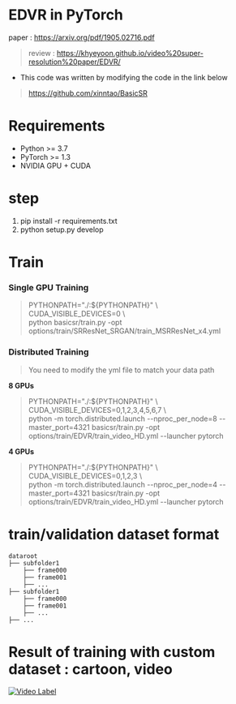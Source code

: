 # EDVR in PyTorch

paper : https://arxiv.org/pdf/1905.02716.pdf

> review : https://khyeyoon.github.io/video%20super-resolution%20paper/EDVR/

* This code was written by modifying the code in the link below

> https://github.com/xinntao/BasicSR

# Requirements

- Python >= 3.7 
- PyTorch >= 1.3
- NVIDIA GPU + CUDA

# step

1. pip install -r requirements.txt
2. python setup.py develop

# Train

### Single GPU Training

> PYTHONPATH="./:${PYTHONPATH}" \\\
> CUDA_VISIBLE_DEVICES=0 \\\
> python basicsr/train.py -opt options/train/SRResNet_SRGAN/train_MSRResNet_x4.yml

### Distributed Training

> You need to modify the yml file to match your data path

**8 GPUs**

> PYTHONPATH="./:${PYTHONPATH}" \\\
> CUDA_VISIBLE_DEVICES=0,1,2,3,4,5,6,7 \\\
> python -m torch.distributed.launch --nproc_per_node=8 --master_port=4321 basicsr/train.py -opt options/train/EDVR/train_video_HD.yml --launcher pytorch

**4 GPUs**

> PYTHONPATH="./:${PYTHONPATH}" \\\
> CUDA_VISIBLE_DEVICES=0,1,2,3 \\\
> python -m torch.distributed.launch --nproc_per_node=4 --master_port=4321 basicsr/train.py -opt options/train/EDVR/train_video_HD.yml --launcher pytorch

# train/validation dataset format

    dataroot
    ├── subfolder1
        ├── frame000
        ├── frame001
        ├── ...
    ├── subfolder1
        ├── frame000
        ├── frame001
        ├── ...
    ├── ...

# Result of training with custom dataset : cartoon, video

[![Video Label](https://img.youtu.be/q_T_8wexDy8/0.jpg)](https://youtu.be/q_T_8wexDy8)



